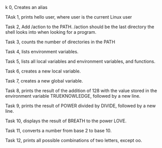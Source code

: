 k 0, Creates an alias



TAsk 1, prints hello user, where user is the current Linux user



Task 2, Add /action to the PATH. /action should be the last directory the shell looks into when looking for a program.



Task 3, counts the number of directories in the PATH



Task 4, lists environment variables.



Task 5, lists all local variables and environment variables, and functions.



Task 6, creates a new local variable.



Task 7, creates a new global variable.



Task 8, prints the result of the addition of 128 with the value stored in the environment variable TRUEKNOWLEDGE, followed by a new line.



Task 9, prints the result of POWER divided by DIVIDE, followed by a new line.



Task 10, displays the result of BREATH to the power LOVE.



Task 11, converts a number from base 2 to base 10.



Task 12, prints all possible combinations of two letters, except oo.

